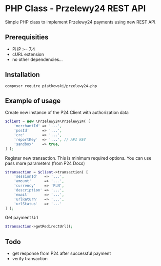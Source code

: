 # PHP Class - Przelewy24 REST API
Simple PHP class to implement Przelewy24 payments using new REST API.

## Prerequisities
- PHP >= 7.4
- cURL extension
- no other dependencies...

## Installation

```shell
composer require piatkowski/przelewy24-php
````

## Example of usage

Create new instance of the P24 Client with authorization data

```php
$client = new \Przelewy24\Przelewy24( [
	'merchantId' => '...',
	'posId'      => '...',
	'crc'        => '...',
	'reportKey'  => '...', // API KEY
	'sandbox'    => true,
] );
```

Register new transaction. This is minimum required options. You can use pass more parameters (from P24 Docs)

```php
$transaction = $client->transaction( [
	'sessionId'   => '...',
	'amount'      => '...',
	'currency'    => 'PLN',
	'description' => '...',
	'email'       => '...',
	'urlReturn'   => '...',
	'urlStatus'   => '...'
] );
```

Get payment Url

```php
$transaction->getRedirectUrl();
```

## Todo
- get response from P24 after successful payment
- verify transaction
